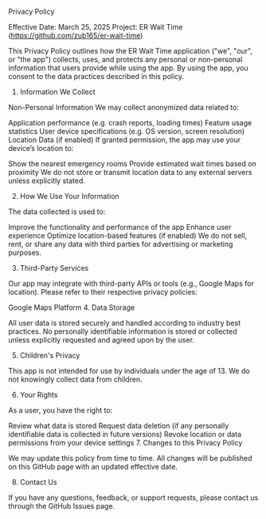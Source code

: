 Privacy Policy

Effective Date: March 25, 2025
Project: ER Wait Time (https://github.com/zub165/er-wait-time)

This Privacy Policy outlines how the ER Wait Time application ("we", "our", or "the app") collects, uses, and protects any personal or non-personal information that users provide while using the app. By using the app, you consent to the data practices described in this policy.

1. Information We Collect

Non-Personal Information
We may collect anonymized data related to:

Application performance (e.g. crash reports, loading times)
Feature usage statistics
User device specifications (e.g. OS version, screen resolution)
Location Data (if enabled)
If granted permission, the app may use your device’s location to:

Show the nearest emergency rooms
Provide estimated wait times based on proximity
We do not store or transmit location data to any external servers unless explicitly stated.

2. How We Use Your Information

The data collected is used to:

Improve the functionality and performance of the app
Enhance user experience
Optimize location-based features (if enabled)
We do not sell, rent, or share any data with third parties for advertising or marketing purposes.

3. Third-Party Services

Our app may integrate with third-party APIs or tools (e.g., Google Maps for location). Please refer to their respective privacy policies:

Google Maps Platform
4. Data Storage

All user data is stored securely and handled according to industry best practices. No personally identifiable information is stored or collected unless explicitly requested and agreed upon by the user.

5. Children's Privacy

This app is not intended for use by individuals under the age of 13. We do not knowingly collect data from children.

6. Your Rights

As a user, you have the right to:

Review what data is stored
Request data deletion (if any personally identifiable data is collected in future versions)
Revoke location or data permissions from your device settings
7. Changes to this Privacy Policy

We may update this policy from time to time. All changes will be published on this GitHub page with an updated effective date.

8. Contact Us

If you have any questions, feedback, or support requests, please contact us through the GitHub Issues page.
